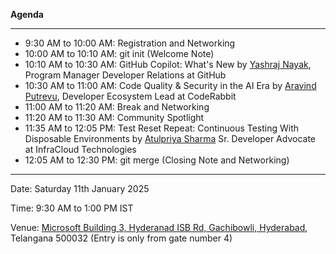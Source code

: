 **Agenda**

-----------

- 9:30 AM to 10:00 AM: Registration and Networking
- 10:00 AM to 10:10 AM: git init (Welcome Note)
- 10:10 AM to 10:30 AM: GitHub Copilot: What's New by [Yashraj Nayak](https://github.com/yashrajnayak), Program Manager Developer Relations at GitHub
- 10:30 AM to 11:00 AM: Code Quality & Security in the AI Era by [Aravind Putrevu](https://github.com/aravindputrevu), Developer Ecosystem Lead at CodeRabbit
- 11:00 AM to 11:20 AM: Break and Networking
- 11:20 AM to 11:30 AM: Community Spotlight
- 11:35 AM to 12:05 PM: Test Reset Repeat: Continuous Testing With Disposable Environments by [Atulpriya Sharma](https://github.com/TheTechmaharaj) Sr. Developer Advocate at InfraCloud Technologies
- 12:05 AM to 12:30 PM: git merge (Closing Note and Networking)
  
-----------

Date: Saturday 11th January 2025

Time: 9:30 AM to 1:00 PM IST

Venue: [Microsoft Building 3, Hyderanad ISB Rd, Gachibowli, Hyderabad](https://maps.app.goo.gl/gvTyXpbo6wqzfNc57), Telangana 500032 (Entry is only from gate number 4)

